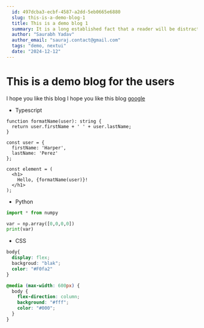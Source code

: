```yaml
---
  id: 497dcba3-ecbf-4587-a2dd-5eb0665e6880
  slug: this-is-a-demo-blog-1
  title: This is a demo blog 1
  summary: It is a long established fact that a reader will be distracted by the readable content of a page when looking at its layout. The point of using Lorem Ipsum is that it has a more-or-less normal distribution of letters, as opposed to using 'Content here, content here', making it look like readable English.
  author: "Saurabh Yadav"
  author_email: "sauraj.contact@gmail.com"
  tags: "demo, nextui"
  date: "2024-12-12"
---
```


# This is a demo blog for the users
I hope you like this blog
I hope you like this blog [google](https://www.google.com)

* Typescript
```tsx
function formatName(user): string {
  return user.firstName + ' ' + user.lastName;
}

const user = {
  firstName: 'Harper',
  lastName: 'Perez'
};

const element = (
  <h1>
    Hello, {formatName(user)}!
  </h1>
);
```

* Python
```python
import * from numpy

var = np.array([0,0,0,0])
print(var)
```

* CSS
```css
body{
  display: flex;
  backgroud: "blak";
  color: "#F0fa2"
}

@media (max-width: 600px) {
  body {
    flex-direction: column;
    background: "#fff";
    color: "#000";
  }
}
```
```